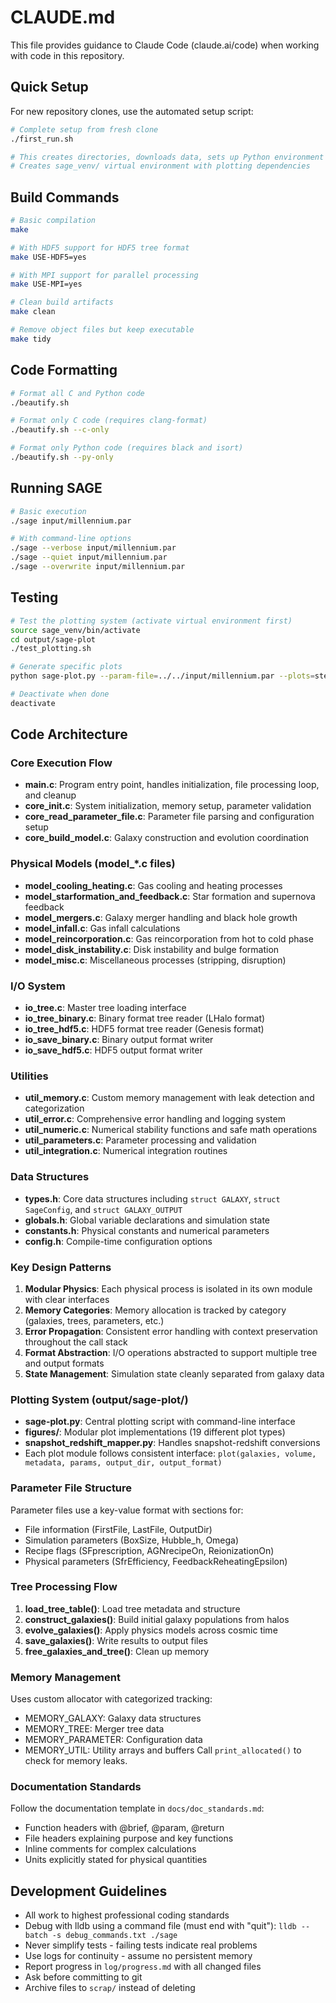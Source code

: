# CLAUDE.md

This file provides guidance to Claude Code (claude.ai/code) when working with code in this repository.

## Quick Setup

For new repository clones, use the automated setup script:

```bash
# Complete setup from fresh clone
./first_run.sh

# This creates directories, downloads data, sets up Python environment
# Creates sage_venv/ virtual environment with plotting dependencies
```

## Build Commands

```bash
# Basic compilation
make

# With HDF5 support for HDF5 tree format
make USE-HDF5=yes

# With MPI support for parallel processing
make USE-MPI=yes

# Clean build artifacts
make clean

# Remove object files but keep executable
make tidy
```

## Code Formatting

```bash
# Format all C and Python code
./beautify.sh

# Format only C code (requires clang-format)
./beautify.sh --c-only

# Format only Python code (requires black and isort)
./beautify.sh --py-only
```

## Running SAGE

```bash
# Basic execution
./sage input/millennium.par

# With command-line options
./sage --verbose input/millennium.par
./sage --quiet input/millennium.par
./sage --overwrite input/millennium.par
```

## Testing

```bash
# Test the plotting system (activate virtual environment first)
source sage_venv/bin/activate
cd output/sage-plot
./test_plotting.sh

# Generate specific plots
python sage-plot.py --param-file=../../input/millennium.par --plots=stellar_mass_function

# Deactivate when done
deactivate
```

## Code Architecture

### Core Execution Flow
- **main.c**: Program entry point, handles initialization, file processing loop, and cleanup
- **core_init.c**: System initialization, memory setup, parameter validation
- **core_read_parameter_file.c**: Parameter file parsing and configuration setup
- **core_build_model.c**: Galaxy construction and evolution coordination

### Physical Models (model_*.c files)
- **model_cooling_heating.c**: Gas cooling and heating processes
- **model_starformation_and_feedback.c**: Star formation and supernova feedback
- **model_mergers.c**: Galaxy merger handling and black hole growth
- **model_infall.c**: Gas infall calculations
- **model_reincorporation.c**: Gas reincorporation from hot to cold phase
- **model_disk_instability.c**: Disk instability and bulge formation
- **model_misc.c**: Miscellaneous processes (stripping, disruption)

### I/O System
- **io_tree.c**: Master tree loading interface
- **io_tree_binary.c**: Binary format tree reader (LHalo format)
- **io_tree_hdf5.c**: HDF5 format tree reader (Genesis format)
- **io_save_binary.c**: Binary output format writer
- **io_save_hdf5.c**: HDF5 output format writer

### Utilities
- **util_memory.c**: Custom memory management with leak detection and categorization
- **util_error.c**: Comprehensive error handling and logging system
- **util_numeric.c**: Numerical stability functions and safe math operations
- **util_parameters.c**: Parameter processing and validation
- **util_integration.c**: Numerical integration routines

### Data Structures
- **types.h**: Core data structures including `struct GALAXY`, `struct SageConfig`, and `struct GALAXY_OUTPUT`
- **globals.h**: Global variable declarations and simulation state
- **constants.h**: Physical constants and numerical parameters
- **config.h**: Compile-time configuration options

### Key Design Patterns
1. **Modular Physics**: Each physical process is isolated in its own module with clear interfaces
2. **Memory Categories**: Memory allocation is tracked by category (galaxies, trees, parameters, etc.)
3. **Error Propagation**: Consistent error handling with context preservation throughout the call stack
4. **Format Abstraction**: I/O operations abstracted to support multiple tree and output formats
5. **State Management**: Simulation state cleanly separated from galaxy data

### Plotting System (output/sage-plot/)
- **sage-plot.py**: Central plotting script with command-line interface
- **figures/**: Modular plot implementations (19 different plot types)
- **snapshot_redshift_mapper.py**: Handles snapshot-redshift conversions
- Each plot module follows consistent interface: `plot(galaxies, volume, metadata, params, output_dir, output_format)`

### Parameter File Structure
Parameter files use a key-value format with sections for:
- File information (FirstFile, LastFile, OutputDir)
- Simulation parameters (BoxSize, Hubble_h, Omega)
- Recipe flags (SFprescription, AGNrecipeOn, ReionizationOn)
- Physical parameters (SfrEfficiency, FeedbackReheatingEpsilon)

### Tree Processing Flow
1. **load_tree_table()**: Load tree metadata and structure
2. **construct_galaxies()**: Build initial galaxy populations from halos
3. **evolve_galaxies()**: Apply physics models across cosmic time
4. **save_galaxies()**: Write results to output files
5. **free_galaxies_and_tree()**: Clean up memory

### Memory Management
Uses custom allocator with categorized tracking:
- MEMORY_GALAXY: Galaxy data structures
- MEMORY_TREE: Merger tree data
- MEMORY_PARAMETER: Configuration data
- MEMORY_UTIL: Utility arrays and buffers
Call `print_allocated()` to check for memory leaks.

### Documentation Standards
Follow the documentation template in `docs/doc_standards.md`:
- Function headers with @brief, @param, @return
- File headers explaining purpose and key functions
- Inline comments for complex calculations
- Units explicitly stated for physical quantities

## Development Guidelines
- All work to highest professional coding standards
- Debug with lldb using a command file (must end with "quit"): `lldb --batch -s debug_commands.txt ./sage`
- Never simplify tests - failing tests indicate real problems
- Use logs for continuity - assume no persistent memory
- Report progress in `log/progress.md` with all changed files
- Ask before committing to git
- Archive files to `scrap/` instead of deleting